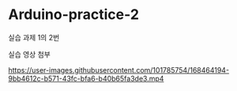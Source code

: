 
# Arduino-practice-2
실습 과제 1의 2번

실습 영상 첨부

https://user-images.githubusercontent.com/101785754/168464194-9bb4612c-b571-43fc-bfa6-b40b65fa3de3.mp4
